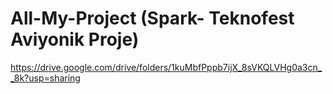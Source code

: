 # All-My-Project (Spark- Teknofest Aviyonik Proje)
https://drive.google.com/drive/folders/1kuMbfPppb7ijX_8sVKQLVHg0a3cn__8k?usp=sharing
